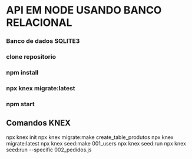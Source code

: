 # API EM NODE USANDO BANCO RELACIONAL


### Banco de dados SQLITE3

### clone repositorio
### npm install
### npx knex migrate:latest
### npm start


## Comandos KNEX
npx knex init
npx knex migrate:make create_table_produtos
npx knex migrate:latest
npx knex seed:make 001_users
npx knex seed:run
npx knex seed:run --specific 002_pedidos.js
